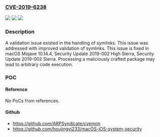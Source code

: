 ### [CVE-2019-6238](https://cve.mitre.org/cgi-bin/cvename.cgi?name=CVE-2019-6238)
![](https://img.shields.io/static/v1?label=Product&message=macOS&color=blue)
![](https://img.shields.io/static/v1?label=Version&message=%3C%2010.14%20&color=brighgreen)
![](https://img.shields.io/static/v1?label=Vulnerability&message=Processing%20a%20maliciously%20crafted%20package%20may%20lead%20to%20arbitrary%20code%20execution&color=brighgreen)

### Description

A validation issue existed in the handling of symlinks. This issue was addressed with improved validation of symlinks. This issue is fixed in macOS Mojave 10.14.4, Security Update 2019-002 High Sierra, Security Update 2019-002 Sierra. Processing a maliciously crafted package may lead to arbitrary code execution.

### POC

#### Reference
No PoCs from references.

#### Github
- https://github.com/ARPSyndicate/cvemon
- https://github.com/houjingyi233/macOS-iOS-system-security

